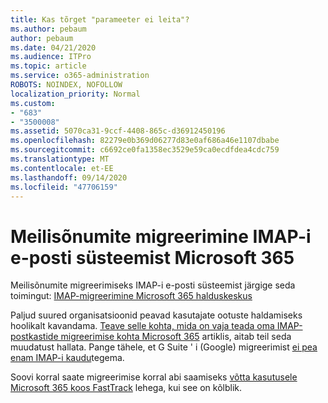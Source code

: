 ```yaml
---
title: Kas tõrget "parameeter ei leita"?
ms.author: pebaum
author: pebaum
ms.date: 04/21/2020
ms.audience: ITPro
ms.topic: article
ms.service: o365-administration
ROBOTS: NOINDEX, NOFOLLOW
localization_priority: Normal
ms.custom:
- "683"
- "3500008"
ms.assetid: 5070ca31-9ccf-4408-865c-d36912450196
ms.openlocfilehash: 82279e0b369d06277d83e0af686a46e1107dbabe
ms.sourcegitcommit: c6692ce0fa1358ec3529e59ca0ecdfdea4cdc759
ms.translationtype: MT
ms.contentlocale: et-EE
ms.lasthandoff: 09/14/2020
ms.locfileid: "47706159"
---
```

# <a name="migrating-email-from-imap-email-system-to-microsoft-365"></a>Meilisõnumite migreerimine IMAP-i e-posti süsteemist Microsoft 365

Meilisõnumite migreerimiseks IMAP-i e-posti süsteemist järgige seda toimingut: [IMAP-migreerimine Microsoft 365 halduskeskus](https://docs.microsoft.com/Exchange/mailbox-migration/migrating-imap-mailboxes/imap-migration-in-the-admin-center)
  
Paljud suured organisatsioonid peavad kasutajate ootuste haldamiseks hoolikalt kavandama. [Teave selle kohta, mida on vaja teada oma IMAP-postkastide migreerimise kohta Microsoft 365](https://docs.microsoft.com/Exchange/mailbox-migration/migrating-imap-mailboxes/migrating-imap-mailboxes) artiklis, aitab teil seda muudatust hallata. Pange tähele, et G Suite ' i (Google) migreerimist [ei pea enam IMAP-i kaudu](https://docs.microsoft.com/Exchange/mailbox-migration/perform-g-suite-migration)tegema.

Soovi korral saate migreerimise korral abi saamiseks [võtta kasutusele Microsoft 365 koos FastTrack](https://www.microsoft.com/fasttrack/microsoft-365/office-365) lehega, kui see on kõlblik.
  
